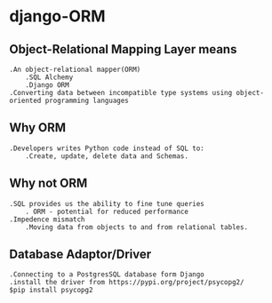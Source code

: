 # django-ORM

## Object-Relational Mapping Layer means
    .An object-relational mapper(ORM)
        .SQL Alchemy
        .Django ORM
    .Converting data between incompatible type systems using object-oriented programming languages
## Why ORM
    .Developers writes Python code instead of SQL to:
        .Create, update, delete data and Schemas.

## Why not ORM
    .SQL provides us the ability to fine tune queries
        . ORM - potential for reduced performance 
    .Impedence mismatch
        .Moving data from objects to and from relational tables.

## Database Adaptor/Driver
    .Connecting to a PostgresSQL database form Django 
    .install the driver from https://pypi.org/project/psycopg2/
    $pip install psycopg2

